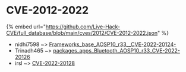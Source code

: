 # CVE-2012-2022
{% embed url="https://github.com/Live-Hack-CVE/full_database/blob/main/cves/2012/CVE-2012-2022.json" %}

* nidhi7598 ~> [Frameworks_base_AOSP10_r33__CVE-2022-20124-](https://www.alice-snow.ru/2012/database/cve-2012-2022/frameworks_base_aosp10_r33__cve-2022-20124--nidhi7598)
* Trinadh465 ~> [packages_apps_Bluetooth_AOSP10_r33_CVE-2022-20126](https://www.alice-snow.ru/2012/database/cve-2012-2022/packages_apps_bluetooth_aosp10_r33_cve-2022-20126-trinadh465)
* irsl ~> [CVE-2022-20128](https://www.alice-snow.ru/2012/database/cve-2012-2022/cve-2022-20128-irsl)
